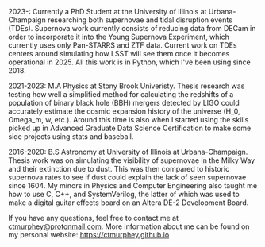 2023-: Currently a PhD Student at the University of Illinois at Urbana-Champaign researching both supernovae and tidal disruption events (TDEs). Supernova work currently consists of reducing data from DECam in order to incorporate it into the Young Supernova Experiment, which currently uses only Pan-STARRS and ZTF data. Current work on TDEs centers around simulating how LSST will see them once it becomes operational in 2025. All this work is in Python, which I've been using since 2018.

2021-2023: M.A Physics at Stony Brook Univeristy. Thesis research was testing how well a simplified method for calculating the redshifts of a population of binary black hole (BBH) mergers detected by LIGO could accurately estimate the cosmic expansion history of the universe (H_0, Omega_m, w, etc.). Around this time is also when I started using the skills picked up in Advanced Graduate Data Science Certification to make some side projects using stats and baseball.

2016-2020: B.S Astronomy at University of Illinois at Urbana-Champaign. Thesis work was on simulating the visibility of supernovae in the Milky Way and their extinction due to dust. This was then compared to historic supernova rates to see if dust could explain the lack of seen supernovae since 1604. My minors in Physics and Computer Engineering also taught me how to use C, C++, and SystemVerilog, the latter of which was used to make a digital guitar effects board on an Altera DE-2 Development Board. 

If you have any questions, feel free to contact me at ctmurphey@protonmail.com. More information about me can be found on my personal website: https://ctmurphey.github.io
